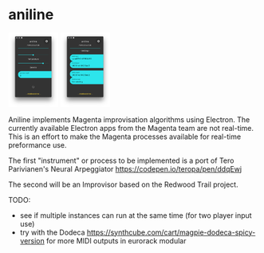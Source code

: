 # aniline

<img src="https://raw.githubusercontent.com/creativecontrol/aniline/master/aniline_arpeggiator_main.png" width="100px">
<img src="https://raw.githubusercontent.com/creativecontrol/aniline/master/aniline_arpeggiator_settings.png" width="100px">

Aniline implements Magenta improvisation algorithms using Electron.
The currently available Electron apps from the Magenta team are not real-time.
This is an effort to make the Magenta processes available for real-time preformance use.

The first "instrument" or process to be implemented is a port of Tero Parivianen's
Neural Arpeggiator https://codepen.io/teropa/pen/ddqEwj

The second will be an Improvisor based on the Redwood Trail project.

TODO:
- see if multiple instances can run at the same time (for two player input use)
- try with the Dodeca https://synthcube.com/cart/magpie-dodeca-spicy-version for more MIDI outputs in eurorack modular
